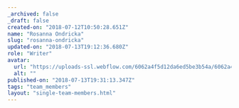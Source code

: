 ```yaml
---
_archived: false
_draft: false
created-on: "2018-07-12T10:50:28.651Z"
name: "Rosanna Ondricka"
slug: "rosanna-ondricka"
updated-on: "2018-07-13T19:12:36.680Z"
role: "Writer"
avatar:
  url: "https://uploads-ssl.webflow.com/6062a4f5d12da6ed5be3b54a/6062a4f5d12da64a11e3b5d4_8.jpg"
  alt: ""
published-on: "2018-07-13T19:31:13.347Z"
tags: "team_members"
layout: "single-team-members.html"
---
```



